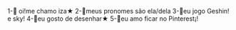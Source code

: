 1-🌸 oi!me chamo iza★
2-🍥meus pronomes são ela/dela
3-🍰eu jogo Geshin! e sky!
4-🍨eu gosto de desenhar★
5-🍡eu amo ficar no Pinterest¡!
